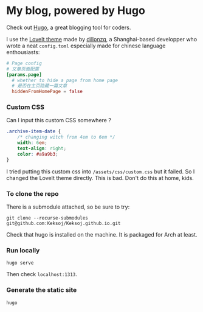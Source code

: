 # My blog, powered by Hugo

Check out [Hugo](https://gohugo.io), a great blogging tool for coders.

I use the [LoveIt theme](https://github.com/dillonzq/LoveIt)
made by [dillonzq](https://github.com/dillonzq),
a Shanghai-based developper who wrote a neat `config.toml`
especially made for chinese language enthousiasts:

```toml
# Page config
# 文章页面配置
[params.page]
  # whether to hide a page from home page
  # 是否在主页隐藏一篇文章
  hiddenFromHomePage = false
```

### Custom CSS

Can I input this custom CSS somewhere ?

```css
.archive-item-date {
    /* changing witch from 4em to 6em */
    width: 6em;
    text-align: right;
    color: #a9a9b3;
}
```

I tried putting this custom css into `/assets/css/custom.css` but it failed.
So I changed the LoveIt theme directly.
This is bad. Don't do this at home, kids.

### To clone the repo

There is a submodule attached, so be sure to try:

    git clone --recurse-submodules git@github.com:Keksoj/Keksoj.github.io.git

Check that hugo is installed on the machine.
It is packaged for Arch at least.

### Run locally

    hugo serve

Then check `localhost:1313`.

### Generate the static site

    hugo